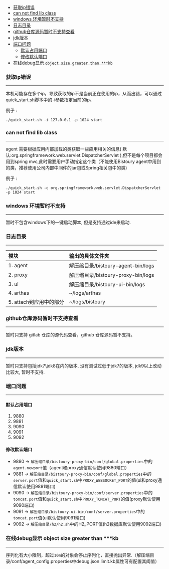 * [获取ip错误](#1)
* [can not find lib class](#2)
* [windows 环境暂时不支持](#3)
* [日志目录](#4)
* [github仓库源码暂时不支持查看](#5)
* [jdk版本](#6)
* [端口问题](#7)
    * [默认占用端口](#7-1)
    * [修改默认端口](#7-2)
* [在线debug显示 `object size greater than ***kb`](#8)

<h3 id="1">获取ip错误</h3>

---
本机可能存在多个ip，导致获取的ip不是当前正在使用的ip，从而出错，可以通过quick_start.sh脚本中的-i参数指定当前的ip。

例子 :
```
./quick_start.sh -i 127.0.0.1 -p 1024 start
```

<h3 id="2">can not find lib class</h3>

---

 agent 需要根据应用内部加载的类获取一些应用相关的信息( 默认:org.springframework.web.servlet.DispatcherServlet ),但不是每个项目都会用到spring mvc,此时需要用户手动指定这个类（不能使用Bistoury agent中用到的类，推荐使用公司内部中间件的jar包或Spring相关包中的类)

 例子 :
 ```
 ./quick_start.sh -c org.springframework.web.servlet.DispatcherServlet -p 1024 start
 ```

 <h3 id="3">windows 环境暂时不支持</h3>

---

暂时不包含windows下的一键启动脚本, 但是支持通过ide来启动.

<h3 id="4">日志目录</h3>

---

|      模块            | 输出的具体文件夹                         |
|:---------------------|:------------------------------|
| 1. agent          | 解压缩目录/bistoury-agent-bin/logs |
| 2. proxy         | 解压缩目录/bistoury-proxy-bin/logs |
| 3. ui             | 解压缩目录/bistoury-ui-bin/logs    |
| 4. arthas         | ~/logs/arthas                 |
| 5. attach到应用中的部分 | ~/logs/bistoury               |

<h3 id="5">github仓库源码暂时不支持查看</h3>

---
暂时只支持 gitlab 仓库的源代码查看，github 仓库源码暂不支持。

<h3 id="6">jdk版本</h3>

---
暂时只支持包括jdk7\jdk8在内的版本, 没有测试过低于jdk7的版本, jdk9以上改动比较大, 暂时不支持.

<h3 id="7">端口问题</h3>

---
<h4 id="7-1">默认占用端口</h4>
 
1. 9880 
2. 9881 
3. 9090 
4. 9091 
5. 9092
<h4 id="7-2">修改默认端口</h4>

- 9880 -> `解压缩目录/bistoury-proxy-bin/conf/global.properties`中的`agent.newport`值（agent和proxy通信默认使用9880端口）
- 9881 -> `解压缩目录/bistoury-proxy-bin/conf/global.properties`中的`server.port`值和`quick_start.sh`中`PROXY_WEBSOCKET_PORT`的值(ui和proxy通信默认使用9881端口)
- 9090 -> `解压缩目录/bistoury-proxy-bin/conf/server.properties`中的`tomcat.port`值和`quick_start.sh`中`PROXY_TOMCAT_PORT`的值(proxy默认使用9090端口)
- 9091 -> `解压缩目录/bistoury-ui-bin/conf/server.properties`中的`tomcat.port`值(ui默认使用9091端口)
- 9092 -> `解压缩目录/h2/h2.sh`中的H2_PORT值(h2数据库默认使用9092端口)


<h3 id="8">在线debug显示 object size greater than ***kb</h3>

---
序列化有大小限制，超过`10m`的对象会停止序列化，直接抛出异常.（解压缩目录/conf/agent_config.properties中debug.json.limit.kb属性可有配置其阈值）